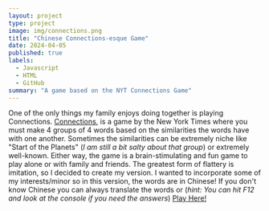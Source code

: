 ```yaml
---
layout: project
type: project
image: img/connections.png
title: "Chinese Connections-esque Game"
date: 2024-04-05
published: true
labels:
  - Javascript
  - HTML
  - GitHub
summary: "A game based on the NYT Connections Game"
---
```


One of the only things my family enjoys doing together is playing Connections. [Connections](https://www.nytimes.com/games/connections), is a game by the New York Times where you must make 4 groups of 4 words based on the similarities the words have with one another.  Sometimes the similarities can be extremely niche like "Start of the Planets" (*I am still a bit salty about that group*) or extremely well-known.  Either way, the game is a brain-stimulating and fun game to play alone or with family and friends. The greatest form of flattery is imitation, so I decided to create my version. I wanted to incorporate some of my interests/minor so in this version, the words are in Chinese! If you don't know Chinese you can always translate the words or (*hint: You can hit F12 and look at the console if you need the answers*) [Play Here!](https://iwalanicampbell.github.io/connections.html)







